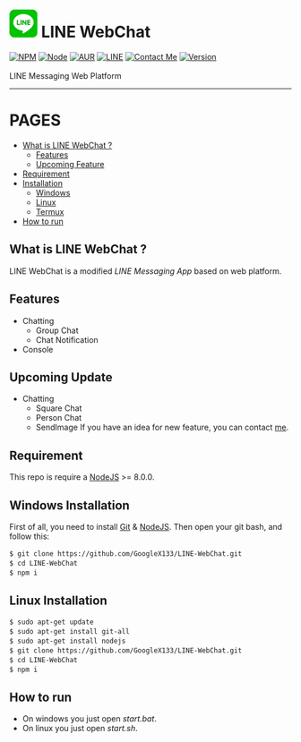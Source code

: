 # ![LINE](./small.png) LINE WebChat
[![NPM](https://img.shields.io/badge/npm-%3E=%205.5.0-blue.svg)](https://nodejs.org/) [![Node](https://img.shields.io/badge/node-%3E=%208.0.0-brightgreen.svg)](https://nodejs.org/) [![AUR](https://img.shields.io/aur/license/yaourt.svg)](https://github.com/GoogleX133/LINE-WebChat/blob/master/LICENSE) [![LINE](https://img.shields.io/badge/line-%207.18-brightgreen.svg)]() [![Contact Me](https://img.shields.io/badge/chat-on%20line-1bacbc.svg)](http://line.me/ti/p/MB6mnZWbu_) [![Version](https://img.shields.io/badge/alpha-1.0-1bbc30.svg)](https://github.com/GoogleX133/LINE-WebChat)<br><br>
LINE Messaging Web Platform

----

PAGES
=====

- [What is LINE WebChat ?](#what-is-line-webchat-)
    - [Features](#features)
    - [Upcoming Feature](#upcoming-update)
- [Requirement](#requirement)
- [Installation](#)
    - [Windows](#windows-installation)
    - [Linux](#linux-installation)
    - [Termux](#linux-installation)
- [How to run](#how-to-run)


## What is LINE WebChat ?

LINE WebChat is a modified *LINE Messaging App* based on web platform.

## Features

- Chatting
    - Group Chat
    - Chat Notification
- Console

## Upcoming Update

- Chatting
    - Square Chat
    - Person Chat
    - SendImage
If you have an idea for new feature, you can contact [me](http://line.me/ti/p/MB6mnZWbu_).

## Requirement

This repo is require a [NodeJS](https://nodejs.org/) >= 8.0.0.

## Windows Installation

First of all, you need to install [Git](https://git-scm.com/download/win) & [NodeJS](https://nodejs.org/). Then open your git bash, and follow this:<br>
```sh
$ git clone https://github.com/GoogleX133/LINE-WebChat.git
$ cd LINE-WebChat
$ npm i
```

## Linux Installation

```sh
$ sudo apt-get update
$ sudo apt-get install git-all
$ sudo apt-get install nodejs
$ git clone https://github.com/GoogleX133/LINE-WebChat.git
$ cd LINE-WebChat
$ npm i
```

## How to run

- On windows you just open *start.bat*.
- On linux you just open *start.sh*.
